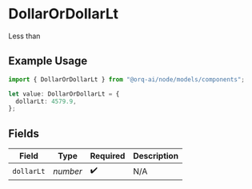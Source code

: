 # DollarOrDollarLt

Less than

## Example Usage

```typescript
import { DollarOrDollarLt } from "@orq-ai/node/models/components";

let value: DollarOrDollarLt = {
  dollarLt: 4579.9,
};
```

## Fields

| Field              | Type               | Required           | Description        |
| ------------------ | ------------------ | ------------------ | ------------------ |
| `dollarLt`         | *number*           | :heavy_check_mark: | N/A                |
